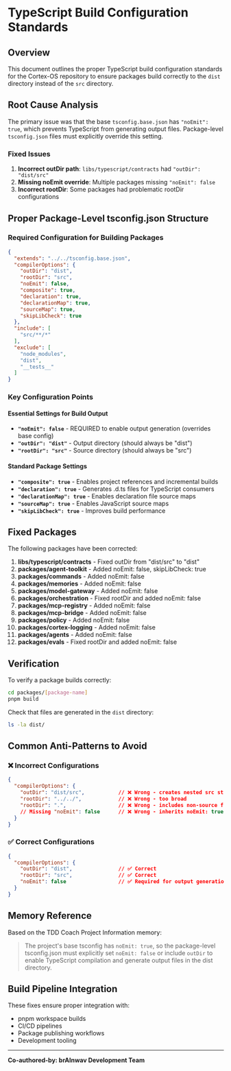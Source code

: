 # TypeScript Build Configuration Standards

## Overview

This document outlines the proper TypeScript build configuration standards for the Cortex-OS repository to ensure packages build correctly to the `dist` directory instead of the `src` directory.

## Root Cause Analysis

The primary issue was that the base `tsconfig.base.json` has `"noEmit": true`, which prevents TypeScript from generating output files. Package-level `tsconfig.json` files must explicitly override this setting.

### Fixed Issues

1. **Incorrect outDir path**: `libs/typescript/contracts` had `"outDir": "dist/src"`
2. **Missing noEmit override**: Multiple packages missing `"noEmit": false`
3. **Incorrect rootDir**: Some packages had problematic rootDir configurations

## Proper Package-Level tsconfig.json Structure

### Required Configuration for Building Packages

```json
{
  "extends": "../../tsconfig.base.json",
  "compilerOptions": {
    "outDir": "dist",
    "rootDir": "src", 
    "noEmit": false,
    "composite": true,
    "declaration": true,
    "declarationMap": true,
    "sourceMap": true,
    "skipLibCheck": true
  },
  "include": [
    "src/**/*"
  ],
  "exclude": [
    "node_modules",
    "dist",
    "__tests__"
  ]
}
```

### Key Configuration Points

#### Essential Settings for Build Output

- **`"noEmit": false`** - REQUIRED to enable output generation (overrides base config)
- **`"outDir": "dist"`** - Output directory (should always be "dist")
- **`"rootDir": "src"`** - Source directory (should always be "src")

#### Standard Package Settings

- **`"composite": true`** - Enables project references and incremental builds
- **`"declaration": true`** - Generates .d.ts files for TypeScript consumers
- **`"declarationMap": true`** - Enables declaration file source maps
- **`"sourceMap": true`** - Enables JavaScript source maps
- **`"skipLibCheck": true`** - Improves build performance

## Fixed Packages

The following packages have been corrected:

1. **libs/typescript/contracts** - Fixed outDir from "dist/src" to "dist"
2. **packages/agent-toolkit** - Added noEmit: false, skipLibCheck: true
3. **packages/commands** - Added noEmit: false
4. **packages/memories** - Added noEmit: false  
5. **packages/model-gateway** - Added noEmit: false
6. **packages/orchestration** - Fixed rootDir and added noEmit: false
7. **packages/mcp-registry** - Added noEmit: false
8. **packages/mcp-bridge** - Added noEmit: false
9. **packages/policy** - Added noEmit: false
10. **packages/cortex-logging** - Added noEmit: false
11. **packages/agents** - Added noEmit: false
12. **packages/evals** - Fixed rootDir and added noEmit: false

## Verification

To verify a package builds correctly:

```bash
cd packages/[package-name]
pnpm build
```

Check that files are generated in the `dist` directory:

```bash
ls -la dist/
```

## Common Anti-Patterns to Avoid

### ❌ Incorrect Configurations

```json
{
  "compilerOptions": {
    "outDir": "dist/src",           // ❌ Wrong - creates nested src structure
    "rootDir": "../../",            // ❌ Wrong - too broad
    "rootDir": ".",                 // ❌ Wrong - includes non-source files
    // Missing "noEmit": false      // ❌ Wrong - inherits noEmit: true
  }
}
```

### ✅ Correct Configurations

```json
{
  "compilerOptions": {
    "outDir": "dist",               // ✅ Correct
    "rootDir": "src",               // ✅ Correct
    "noEmit": false                 // ✅ Required for output generation
  }
}
```

## Memory Reference

Based on the TDD Coach Project Information memory:
> The project's base tsconfig has `noEmit: true`, so the package-level tsconfig.json must explicitly set `noEmit: false` or include `outDir` to enable TypeScript compilation and generate output files in the dist directory.

## Build Pipeline Integration

These fixes ensure proper integration with:
- pnpm workspace builds
- CI/CD pipelines  
- Package publishing workflows
- Development tooling

---

**Co-authored-by: brAInwav Development Team**
